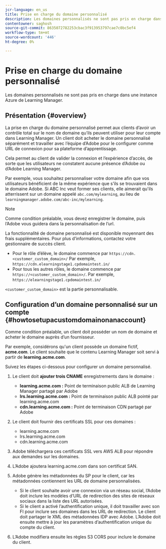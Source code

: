 ```yaml
---
jcr-language: en_us
title: Prise en charge du domaine personnalisé
description: Les domaines personnalisés ne sont pas pris en charge dans une instance Azure de Learning Manager.
contentowner: saghosh
source-git-commit: 8635072782253cbac3f913953797cae7c0bc5ef4
workflow-type: tm+mt
source-wordcount: '446'
ht-degree: 0%

---
```




# Prise en charge du domaine personnalisé

Les domaines personnalisés ne sont pas pris en charge dans une instance Azure de Learning Manager.

## Présentation {#overview}

La prise en charge du domaine personnalisé permet aux clients d’avoir un contrôle total sur le nom de domaine qu’ils peuvent utiliser pour leur compte dans Learning Manager. Un client doit acheter le domaine personnalisé séparément et travailler avec l’équipe d’Adobe pour le configurer comme URL de connexion pour sa plateforme d’apprentissage.

Cela permet au client de valider la connexion et l’expérience d’accès, de sorte que les utilisateurs ne constatent aucune présence d’Adobe ou d’Adobe Learning Manager.

Par exemple, vous souhaitez personnaliser votre domaine afin que vos utilisateurs bénéficient de la même expérience que s’ils se trouvaient dans le domaine Adobe. Si ABC Inc veut former ses clients, elle aimerait qu&#39;ils atterrissent sur un domaine appelé `abc.com/mylearning`, au lieu de `learningmanager.adobe.com/abc-inc/mylearning`.

>[!NOTE]
>
>Comme condition préalable, vous devez enregistrer le domaine, puis l’Adobe vous guidera dans la personnalisation de l’url.


La fonctionnalité de domaine personnalisé est disponible moyennant des frais supplémentaires. Pour plus d’informations, contactez votre gestionnaire de succès client.

* Pour le rôle d’élève, le domaine commence par `https://cdn.<customer_custom_domain>/` Par exemple, `https://cdn.elearningstage1.cpdomaintest.in/`
* Pour tous les autres rôles, le domaine commence par `https://<customer_custom_domain>/`. Par exemple, `https://elearningstage1.cpdomaintest.in/`

`<customer_custom_domain>` est la partie personnalisable.

## Configuration d’un domaine personnalisé sur un compte {#howtosetupacustomdomainonanaccount}

Comme condition préalable, un client doit posséder un nom de domaine et acheter le domaine auprès d’un fournisseur.

Par exemple, considérons qu&#39;un client possède un domaine fictif, **acme.com**. Le client souhaite que le contenu Learning Manager soit servi à partir de **learning.acme.com**.

Suivez les étapes ci-dessous pour configurer un domaine personnalisé.

1. Le client doit **ajouter trois CNAME** enregistrements dans le domaine :

   * **learning.acme.com :** Point de terminaison public ALB de Learning Manager partagé par Adobe
   * **lrs.learning.acme.com :** Point de terminaison public ALB pointé par learning.acme.com
   * **cdn.learning.acme.com :** Point de terminaison CDN partagé par Adobe

1. Le client doit fournir des certificats SSL pour ces domaines :

   * learning.acme.com
   * lrs.learning.acme.com
   * cdn.learning.acme.com

1. Adobe téléchargera ces certificats SSL vers AWS ALB pour répondre aux demandes sur les domaines.
1. L’Adobe ajoutera learning.acme.com dans son certificat SAN.
1. Adobe génère les métadonnées du SP pour le client, car les métadonnées contiennent les URL de domaine personnalisées.

   * Si le client souhaite avoir une connexion via un réseau social, l’Adobe doit inclure les modèles d’URL de redirection des sites de réseaux sociaux dans la liste des URL autorisées.
   * Si le client a activé l’authentification unique, il doit travailler avec son FI pour inclure ses domaines dans les URL de redirection. Le client doit partager le XML des métadonnées IDP avec Adobe. L’Adobe doit ensuite mettre à jour les paramètres d’authentification unique du compte du client.

1. L’Adobe modifiera ensuite les règles S3 CORS pour inclure le domaine du client.

